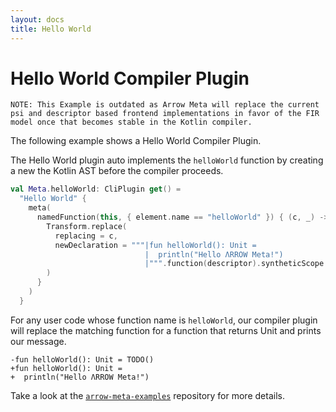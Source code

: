 ```yaml
---
layout: docs
title: Hello World
---
```


# Hello World Compiler Plugin
```
NOTE: This Example is outdated as Arrow Meta will replace the current psi and descriptor based frontend implementations in favor of the FIR model once that becomes stable in the Kotlin compiler.
```

The following example shows a Hello World Compiler Plugin.

The Hello World plugin auto implements the `helloWorld` function by creating a new the Kotlin AST before the compiler proceeds.

```kotlin
val Meta.helloWorld: CliPlugin get() =
  "Hello World" {
    meta(
      namedFunction(this, { element.name == "helloWorld" }) { (c, _) ->  // <-- namedFunction(...) {...}
        Transform.replace(
          replacing = c,
          newDeclaration = """|fun helloWorld(): Unit =
                              |  println("Hello ΛRROW Meta!")
                              |""".function(descriptor).syntheticScope
        )
      }
    )
  }
```

For any user code whose function name is `helloWorld`, our compiler plugin will replace the matching function for a
function that returns Unit and prints our message.

```kotlin:diff
-fun helloWorld(): Unit = TODO()
+fun helloWorld(): Unit =
+  println("Hello ΛRROW Meta!")
```

Take a look at the [`arrow-meta-examples`](https://github.com/arrow-kt/arrow-meta-examples) repository for more details.
